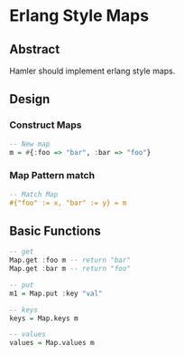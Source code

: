 # Erlang Style Maps

## Abstract

Hamler should implement erlang style maps.

## Design

### Construct Maps

```haskell
-- New map
m = #{:foo => "bar", :bar => "foo"}
```

### Map Pattern match

```haskell
-- Match Map
#{"foo" := x, "bar" := y} = m
```

## Basic Functions

```haskell
-- get
Map.get :foo m -- return "bar"
Map.get :bar m -- return "foo"

-- put
m1 = Map.put :key "val"

-- keys
keys = Map.keys m

-- values
values = Map.values m
```
